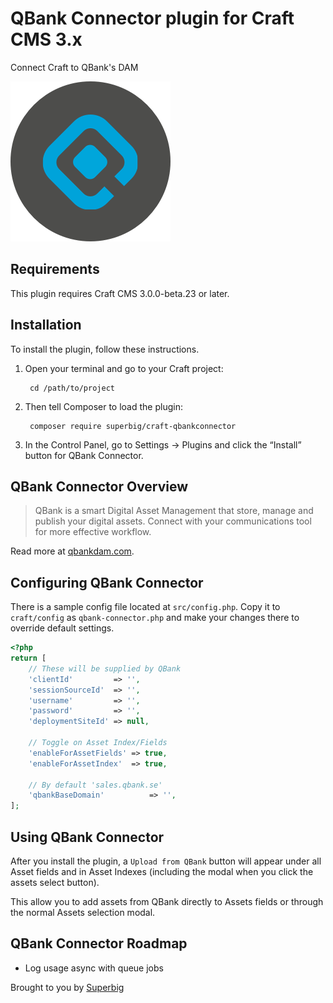 # QBank Connector plugin for Craft CMS 3.x

Connect Craft to QBank's DAM

![Screenshot](resources/icon.png)

## Requirements

This plugin requires Craft CMS 3.0.0-beta.23 or later.

## Installation

To install the plugin, follow these instructions.

1. Open your terminal and go to your Craft project:

        cd /path/to/project

2. Then tell Composer to load the plugin:

        composer require superbig/craft-qbankconnector

3. In the Control Panel, go to Settings → Plugins and click the “Install” button for QBank Connector.

## QBank Connector Overview

>QBank is a smart Digital Asset Management that store, manage and publish your digital assets. Connect with your communications tool for more effective workflow.

Read more at [qbankdam.com](https://www.qbankdam.com/en/start).

## Configuring QBank Connector

There is a sample config file located at `src/config.php`. Copy it to `craft/config` as `qbank-connector.php` 
and make your changes there to override default settings.

```php
<?php
return [
    // These will be supplied by QBank
    'clientId'         => '',
    'sessionSourceId'  => '',
    'username'         => '',
    'password'         => '',
    'deploymentSiteId' => null,
    
    // Toggle on Asset Index/Fields
    'enableForAssetFields' => true,
    'enableForAssetIndex'  => true,

    // By default 'sales.qbank.se'
    'qbankBaseDomain'          => '',
];

```

## Using QBank Connector

After you install the plugin, a `Upload from QBank` button will appear under all Asset fields and in Asset Indexes (including the modal when you click the assets select button).

This allow you to add assets from QBank directly to Assets fields or through the normal Assets selection modal.

## QBank Connector Roadmap

* Log usage async with queue jobs

Brought to you by [Superbig](https://superbig.co)

